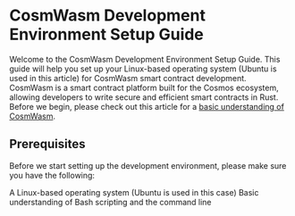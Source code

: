 # CosmWasm Development Environment Setup Guide

Welcome to the CosmWasm Development Environment Setup Guide. This guide will help you set up your Linux-based operating system (Ubuntu is used in this article) for CosmWasm smart contract development. CosmWasm is a smart contract platform built for the Cosmos ecosystem, allowing developers to write secure and efficient smart contracts in Rust. Before we begin, please check out this article for a [basic understanding of CosmWasm](https://medium.com/@ajml/part-1-introduction-to-cosmwasm-11e0805b86e5).

## Prerequisites
Before we start setting up the development environment, please make sure you have the following:

A Linux-based operating system (Ubuntu is used in this case)
Basic understanding of Bash scripting and the command line



